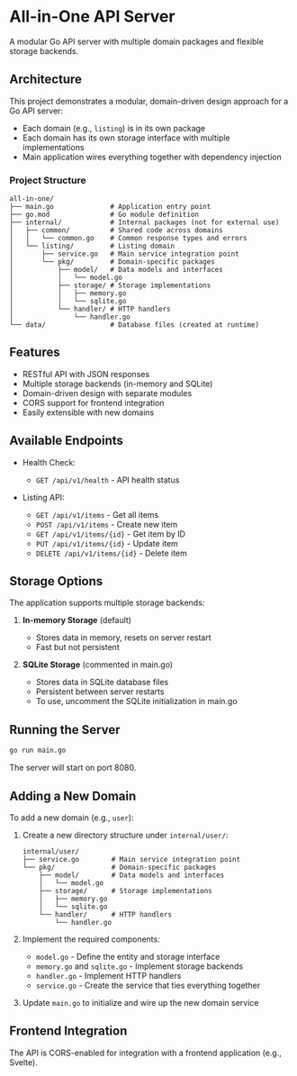 # All-in-One API Server

A modular Go API server with multiple domain packages and flexible storage backends.

## Architecture

This project demonstrates a modular, domain-driven design approach for a Go API server:

- Each domain (e.g., `listing`) is in its own package
- Each domain has its own storage interface with multiple implementations
- Main application wires everything together with dependency injection

### Project Structure

```
all-in-one/
├── main.go              # Application entry point
├── go.mod               # Go module definition
├── internal/            # Internal packages (not for external use)
│   ├── common/          # Shared code across domains
│   │   └── common.go    # Common response types and errors
│   └── listing/         # Listing domain
│       ├── service.go   # Main service integration point
│       └── pkg/         # Domain-specific packages
│           ├── model/   # Data models and interfaces
│           │   └── model.go
│           ├── storage/ # Storage implementations
│           │   ├── memory.go
│           │   └── sqlite.go
│           └── handler/ # HTTP handlers
│               └── handler.go
└── data/                # Database files (created at runtime)
```

## Features

- RESTful API with JSON responses
- Multiple storage backends (in-memory and SQLite)
- Domain-driven design with separate modules
- CORS support for frontend integration
- Easily extensible with new domains

## Available Endpoints

- Health Check:
  - `GET /api/v1/health` - API health status

- Listing API:
  - `GET /api/v1/items` - Get all items
  - `POST /api/v1/items` - Create new item
  - `GET /api/v1/items/{id}` - Get item by ID
  - `PUT /api/v1/items/{id}` - Update item
  - `DELETE /api/v1/items/{id}` - Delete item

## Storage Options

The application supports multiple storage backends:

1. **In-memory Storage** (default)
   - Stores data in memory, resets on server restart
   - Fast but not persistent

2. **SQLite Storage** (commented in main.go)
   - Stores data in SQLite database files
   - Persistent between server restarts
   - To use, uncomment the SQLite initialization in main.go

## Running the Server

```bash
go run main.go
```

The server will start on port 8080.

## Adding a New Domain

To add a new domain (e.g., `user`):

1. Create a new directory structure under `internal/user/`:
   ```
   internal/user/
   ├── service.go        # Main service integration point
   └── pkg/              # Domain-specific packages
       ├── model/        # Data models and interfaces
       │   └── model.go
       ├── storage/      # Storage implementations
       │   ├── memory.go
       │   └── sqlite.go
       └── handler/      # HTTP handlers
           └── handler.go
   ```

2. Implement the required components:
   - `model.go` - Define the entity and storage interface
   - `memory.go` and `sqlite.go` - Implement storage backends
   - `handler.go` - Implement HTTP handlers
   - `service.go` - Create the service that ties everything together

3. Update `main.go` to initialize and wire up the new domain service

## Frontend Integration

The API is CORS-enabled for integration with a frontend application (e.g., Svelte).
